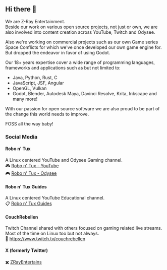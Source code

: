 ## Hi there 👋
We are Z-Ray Entertainment.  
Beside our work on various open source projects, not just or own, we are also involved into content creation across YouTube, Twitch and Odysee.  

Also we're working on commercial projects such as our own Game series Space Conflicts for which we've once developed our own game engine for.  
But dropped the endeavor in favor of using Godot.  

Our 18+ years expertise cover a wide range of programming languages, frameworks and applications such as but not limited to:
- Java, Python, Rust, C
- JavaScript, JSF, Angular
- OpenGL, Vulkan
- Godot, Blender, Autodesk Maya, Davinci Resolve, Krita, Inkscape
and many more!

With our passion for open source software we are also proud to be part of the change this world needs to improve.

FOSS all the way baby!

### Social Media
#### Robo n' Tux
A Linux centered YouTube and Odysee Gaming channel.  
🎮️ [Robo n' Tux - YouTube](https://www.youtube.com/@RoboNTux)  
🎮️ [Robo n' Tux - Odysee](https://odysee.com/@RoboNTux:0)

#### Robo n' Tux Guides
A Linux centered YouTube Educational channel.  
📋️ [Robo n' Tux Guides](https://www.youtube.com/@RoboNTuxGuides)

#### CouchRebellen
Twitch Channel shared with others focused on gaming related live streams. Most of the time on Linux too but not always.  
🔴 https://www.twitch.tv/couchrebellen

#### X (formerly Twitter)
✖️ [ZRayEntertains](https://twitter.com/ZRayEntertains)
